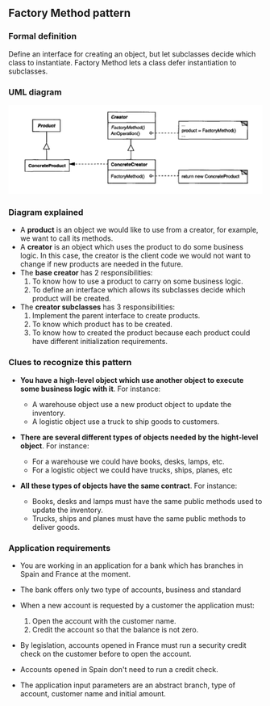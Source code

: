 ## Factory Method pattern

### Formal definition

Define an interface for creating an object, but let subclasses decide which class to instantiate. Factory Method lets a class defer instantiation to subclasses.

### UML diagram

![Source book: Design Patterns, Elements of Reusable Object-Oriented Software](https://github.com/osotorrio/designpatterns/blob/master/GangOfFour.Patterns/Creational/FactoryMethod/uml_diagram.png)

### Diagram explained

- A **product** is an object we would like to use from a creator, for example, we want to call its methods.
- A **creator** is an object which uses the product to do some business logic. In this case, the creator is the client code we would not want to change if new products are needed in the future.
- The **base creator** has 2 responsibilities:
    1. To know how to use a product to carry on some business logic.
    2. To define an interface which allows its subclasses decide which product will be created.
- The **creator subclasses** has 3 responsibilities:
    1. Implement the parent interface to create products.
    2. To know which product has to be created.
    3. To know how to created the product because each product could have different initialization requirements.

### Clues to recognize this pattern

- **You have a high-level object which use another object to execute some business logic with it**. For instance:

  - A warehouse object use a new product object to update the inventory.
  - A logistic object use a truck to ship goods to customers.

- **There are several different types of objects needed by the hight-level object**. For instance:

  - For a warehouse we could have books, desks, lamps, etc.
  - For a logistic object we could have trucks, ships, planes, etc

- **All these types of objects have the same contract**. For instance:
  - Books, desks and lamps must have the same public methods used to update the inventory.
  - Trucks, ships and planes must have the same public methods to deliver goods.

### Application requirements

- You are working in an application for a bank which has branches in Spain and France at the moment.
- The bank offers only two type of accounts, business and standard
- When a new account is requested by a customer the application must:

    1. Open the account with the customer name.
    2. Credit the account so that the balance is not zero.

- By legislation, accounts opened in France must run a security credit check on the customer before to open the account.
- Accounts opened in Spain don't need to run a credit check.

- The application input parameters are an abstract branch, type of account, customer name and initial amount.
